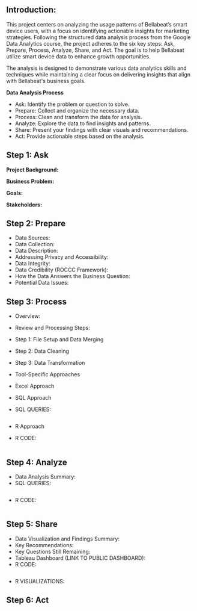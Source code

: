 ## Introduction:

This project centers on analyzing the usage patterns of Bellabeat’s smart device users, with a focus on identifying actionable insights for marketing strategies. Following the structured data analysis process from the Google Data Analytics course, the project adheres to the six key steps: Ask, Prepare, Process, Analyze, Share, and Act. The goal is to help Bellabeat utilize smart device data to enhance growth opportunities.

The analysis is designed to demonstrate various data analytics skills and techniques while maintaining a clear focus on delivering insights that align with Bellabeat's business goals.

**Data Analysis Process**
  - Ask: Identify the problem or question to solve.
  - Prepare: Collect and organize the necessary data.
  - Process: Clean and transform the data for analysis.
  - Analyze: Explore the data to find insights and patterns.
  - Share: Present your findings with clear visuals and recommendations.
  - Act: Provide actionable steps based on the analysis.

## Step 1: Ask

**Project Background:**

**Business Problem:**

**Goals:**

**Stakeholders:**

## Step 2: Prepare

- Data Sources:
- Data Collection:
- Data Description:
- Addressing Privacy and Accessibility:
- Data Integrity:
- Data Credibility (ROCCC Framework):
- How the Data Answers the Business Question:
- Potential Data Issues:

## Step 3: Process

- Overview:
- Review and Processing Steps:
- Step 1: File Setup and Data Merging
- Step 2: Data Cleaning
- Step 3: Data Transformation

- Tool-Specific Approaches
- Excel Approach
- SQL Approach
- SQL QUERIES:
  ``` sql
  ```
- R Approach
- R CODE:
  ``` r
  ```

## Step 4: Analyze

- Data Analysis Summary:
- SQL QUERIES:
  ``` sql
  ```
- R CODE:
  ``` r
  ```

## Step 5: Share

- Data Visualization and Findings Summary:
- Key Recommendations:
- Key Questions Still Remaining:
- Tableau Dashboard (LINK TO PUBLIC DASHBOARD):
- R CODE:
  ``` r
  ```
- R VISUALIZATIONS:

## Step 6: Act

